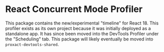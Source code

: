 # React Concurrent Mode Profiler

This package contains the new/experimental "timeline" for React 18. This profiler exists as its own project because it was initially deployed as a standalone app. It has since been moved into the DevTools Profiler under the "Scheduling" tab. This package will likely eventually be moved into `proxact-devtools-shared`.